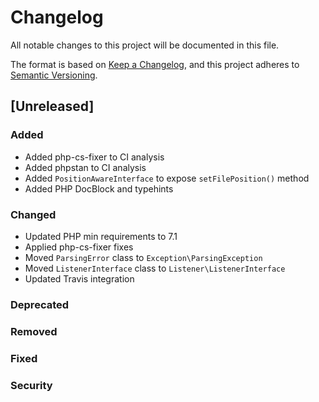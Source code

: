 # Changelog
All notable changes to this project will be documented in this file.

The format is based on [Keep a Changelog](https://keepachangelog.com/en/1.0.0/),
and this project adheres to [Semantic Versioning](https://semver.org/spec/v2.0.0.html).

## [Unreleased]
### Added
- Added php-cs-fixer to CI analysis
- Added phpstan to CI analysis
- Added `PositionAwareInterface` to expose `setFilePosition()` method
- Added PHP DocBlock and typehints

### Changed
- Updated PHP min requirements to 7.1
- Applied php-cs-fixer fixes
- Moved `ParsingError` class to `Exception\ParsingException`
- Moved `ListenerInterface` class to `Listener\ListenerInterface`
- Updated Travis integration

### Deprecated
### Removed
### Fixed
### Security
